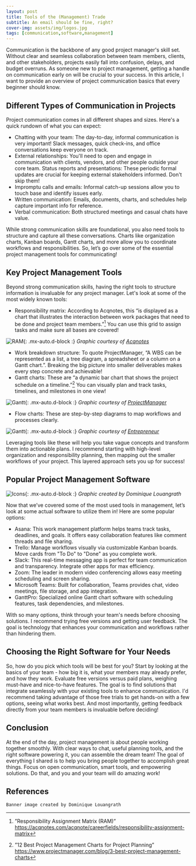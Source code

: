 ```yaml
---
layout: post
title: Tools of the (Management) Trade
subtitle: An email should be fine, right?
cover-img: assets/img/logos.jpg
tags: [communication,software,management]
---
```


Communication is the backbone of any good project manager's skill set. Without clear and seamless collaboration between team members, clients, and other stakeholders, projects easily fall into confusion, delays, and budget overruns. As someone new to project management, getting a handle on communication early on will be crucial to your success. In this article, I want to provide an overview of project communication basics that every beginner should know.

## Different Types of Communication in Projects

Project communication comes in all different shapes and sizes. Here's a quick rundown of what you can expect:

- Chatting with your team: The day-to-day, informal communication is very important! Slack messages, quick check-ins, and office conversations keep everyone on track.
- External relationships: You'll need to open and engage in communication with clients, vendors, and other people outside your core team.
Status reports and presentations: These periodic formal updates are crucial for keeping external stakeholders informed. Don't skip them!
- Impromptu calls and emails: Informal catch-up sessions allow you to touch base and identify issues early.
- Written communication: Emails, documents, charts, and schedules help capture important info for reference.
- Verbal communication: Both structured meetings and casual chats have value.

While strong communication skills are foundational, you also need tools to structure and capture all these conversations. Charts like organization charts, Kanban boards, Gantt charts, and more allow you to coordinate workflows and responsibilities. So, let’s go over some of the essential project management tools for communicating!

## Key Project Management Tools

Beyond strong communication skills, having the right tools to structure information is invaluable for any project manager. Let's look at some of the most widely known tools:

- Responsibility matrix: According to Acqnotes, this “is displayed as a chart that illustrates the interaction between work packages that need to be done and project team members.”[^2] You can use this grid to assign tasks and make sure all bases are covered!

![RAM](/agile-blog/assets/img/ram.png){: .mx-auto.d-block :}
*Graphic courtesy of [Acqnotes](https://acqnotes.com/acqnote/careerfields/responsibility-assignment-matrix)*

- Work breakdown structure: To quote ProjectManager, “A WBS can be represented as a list, a tree diagram, a spreadsheet or a column on a Gantt chart.”. Breaking the big picture into smaller deliverables makes every step concrete and achievable!
- Gantt charts: These are “a dynamic bar chart that shows the project schedule on a timeline.”[^1] You can visually plan and track tasks, timelines, and milestones in one view!

![Gantt](/agile-blog/assets/img/gantt.jpg){: .mx-auto.d-block :}
*Graphic courtesy of [ProjectManager](https://www.projectmanager.com/blog/3-best-project-management-charts)*

- Flow charts: These are step-by-step diagrams to map workflows and processes clearly.

![Gantt](/agile-blog/assets/img/flowchart.png){: .mx-auto.d-block :}
*Graphic courtesy of [Entrepreneur](https://www.entrepreneur.com/science-technology/need-a-virtual-whiteboard-this-top-rated-flowchart-tool-is/349484)*

Leveraging tools like these will help you take vague concepts and transform them into actionable plans. I recommend starting with high-level organization and responsibility planning, then mapping out the smaller workflows of your project. This layered approach sets you up for success!

## Popular Project Management Software

![Icons](/agile-blog/assets/img/logos.jpg){: .mx-auto.d-block :}
*Graphic created by Dominique Louangrath*

Now that we’ve covered some of the most used tools in management, let’s look at some actual software to utilize them in! Here are some popular options:

- Asana: This work management platform helps teams track tasks, deadlines, and goals. It offers easy collaboration features like comment threads and file sharing.
- Trello: Manage workflows visually via customizable Kanban boards. Move cards from "To Do" to "Done" as you complete work.
- Slack: This real-time messaging app is perfect for team communication and transparency. Integrate other apps for max efficiency.
- Zoom: The leader in modern video conferencing allows easy meeting scheduling and screen sharing.
- Microsoft Teams: Built for collaboration, Teams provides chat, video meetings, file storage, and app integration.
- GanttPro: Specialized online Gantt chart software with scheduling features, task dependencies, and milestones.

With so many options, think through your team's needs before choosing solutions. I recommend trying free versions and getting user feedback. The goal is technology that enhances your communication and workflows rather than hindering them.

## Choosing the Right Software for Your Needs

So, how do you pick which tools will be best for you? Start by looking at the basics of your team - how big it is, what your members may already prefer, and how they work. Evaluate free versions versus paid plans, weighing must-have and nice-to-have features. The goal is to find solutions that integrate seamlessly with your existing tools to enhance communication. I'd recommend taking advantage of those free trials to get hands-on with a few options, seeing what works best. And most importantly, getting feedback directly from your team members is invaluable before deciding!

## Conclusion

At the end of the day, project management is about people working together smoothly. With clear ways to chat, useful planning tools, and the right software powering it, you can assemble the dream team! The goal of everything I shared is to help you bring people together to accomplish great things. Focus on open communication, smart tools, and empowering solutions. Do that, and you and your team will do amazing work!

## References
[^1]: ”12 Best Project Management Charts for Project Planning” https://www.projectmanager.com/blog/3-best-project-management-charts
[^2]: ”Responsibility Assignment Matrix (RAM)” https://acqnotes.com/acqnote/careerfields/responsibility-assignment-matrix

```
Banner image created by Dominique Louangrath
```